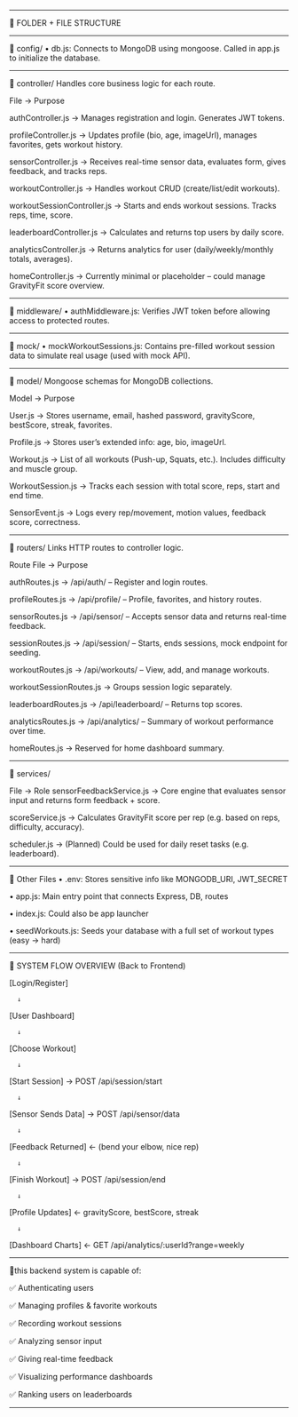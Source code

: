 ________________________________________
📂 FOLDER + FILE STRUCTURE 
________________________________________
📁 config/
•	db.js: Connects to MongoDB using mongoose. Called in app.js to initialize the database.
________________________________________
📁 controller/
Handles core business logic for each route.

File -> Purpose

authController.js -> Manages registration and login. Generates JWT tokens.

profileController.js -> Updates profile (bio, age, imageUrl), manages favorites, gets workout history.

sensorController.js -> Receives real-time sensor data, evaluates form, gives feedback, and tracks reps.

workoutController.js -> Handles workout CRUD (create/list/edit workouts).

workoutSessionController.js -> Starts and ends workout sessions. Tracks reps, time, score.

leaderboardController.js -> Calculates and returns top users by daily score.

analyticsController.js -> Returns analytics for user (daily/weekly/monthly totals, averages).

homeController.js -> Currently minimal or placeholder – could manage GravityFit score overview.
________________________________________
📁 middleware/
•	authMiddleware.js: Verifies JWT token before allowing access to protected routes.
________________________________________
📁 mock/
•	mockWorkoutSessions.js: Contains pre-filled workout session data to simulate real usage (used with mock API).
________________________________________
📁 model/
Mongoose schemas for MongoDB collections.

Model -> Purpose

User.js -> Stores username, email, hashed password, gravityScore, bestScore, streak, favorites.

Profile.js -> Stores user’s extended info: age, bio, imageUrl.

Workout.js -> List of all workouts (Push-up, Squats, etc.). Includes difficulty and muscle group.

WorkoutSession.js -> Tracks each session with total score, reps, start and end time.

SensorEvent.js -> Logs every rep/movement, motion values, feedback score, correctness.
________________________________________
📁 routers/
Links HTTP routes to controller logic.

Route File -> Purpose

authRoutes.js -> /api/auth/ – Register and login routes.

profileRoutes.js	-> /api/profile/ – Profile, favorites, and history routes.

sensorRoutes.js	-> /api/sensor/ – Accepts sensor data and returns real-time feedback.

sessionRoutes.js	-> /api/session/ – Starts, ends sessions, mock endpoint for seeding.

workoutRoutes.js	-> /api/workouts/ – View, add, and manage workouts.

workoutSessionRoutes.js	-> Groups session logic separately.

leaderboardRoutes.js	-> /api/leaderboard/ – Returns top scores.

analyticsRoutes.js	-> /api/analytics/ – Summary of workout performance over time.

homeRoutes.js	-> Reserved for home dashboard summary.
________________________________________
📁 services/

File	-> Role
sensorFeedbackService.js -> Core engine that evaluates sensor input and returns form feedback + score.

scoreService.js	-> Calculates GravityFit score per rep (e.g. based on reps, difficulty, accuracy).

scheduler.js	-> (Planned) Could be used for daily reset tasks (e.g. leaderboard).
________________________________________
📄 Other Files
•	.env: Stores sensitive info like MONGODB_URI, JWT_SECRET

•	app.js: Main entry point that connects Express, DB, routes

•	index.js: Could also be app launcher

•	seedWorkouts.js: Seeds your database with a full set of workout types (easy → hard)
________________________________________
🔁 SYSTEM FLOW OVERVIEW (Back to Frontend)

[Login/Register]
     
      ↓
      
  [User Dashboard]
      
      ↓
      
[Choose Workout]
    
      ↓
      
[Start Session] → POST /api/session/start
     
      ↓

[Sensor Sends Data] → POST /api/sensor/data

      ↓

[Feedback Returned] ← (bend your elbow, nice rep)

      ↓

[Finish Workout] → POST /api/session/end
   
      ↓

[Profile Updates] ← gravityScore, bestScore, streak

      ↓

[Dashboard Charts] ← GET /api/analytics/:userId?range=weekly
________________________________________
🧠this backend system is capable of:

✅ Authenticating users


✅ Managing profiles & favorite workouts

✅ Recording workout sessions

✅ Analyzing sensor input

✅ Giving real-time feedback

✅ Visualizing performance dashboards

✅ Ranking users on leaderboards
________________________________________






